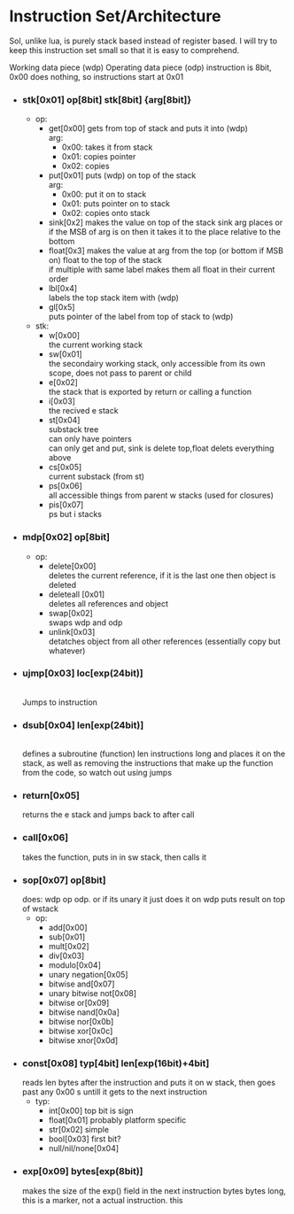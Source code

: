 # Instruction Set/Architecture
Sol, unlike lua, is purely stack based instead of register based. I will try to keep this instruction set small so that it is easy to comprehend.

Working data piece (wdp)
Operating data piece (odp)
instruction is 8bit, 0x00 does nothing, so instructions start at 0x01
- ### **stk**[0x01]  op[8bit] stk[8bit] {arg[8bit]}
  - op:
    - get[0x00]
      gets from top of stack and puts it into (wdp)<br>
      arg:
      - 0x00: takes it from stack
      - 0x01: copies pointer
      - 0x02: copies
    - put[0x01]
      puts (wdp) on top of the stack<br>
      arg:
      - 0x00: put it on to stack
      - 0x01: puts pointer on to stack
      - 0x02: copies onto stack
    - sink[0x2]
      makes the value on top of the stack sink arg places or if the MSB of arg is on then it takes it to the place relative to the bottom
    - float[0x3]
      makes the value at arg from the top (or bottom if MSB on) float to the top of the stack<br>
      if multiple with same label makes them all float in their current order
    - lbl[0x4]<br>
      labels the top stack item with (wdp)
    - gl[0x5]<br>
      puts pointer of the label from top of stack to (wdp)
  - stk:
    - w[0x00]<br>
    the current working stack
    - sw[0x01]<br>
    the secondairy working stack, only accessible from its own scope, does not pass to parent or child
    - e[0x02]<br>
    the stack that is exported by return or calling a function
    - i[0x03]<br>
    the recived e stack
    - st[0x04]<br>
    substack tree<br>
    can only have pointers<br>
    can only get and put, sink is delete top,float delets everything above
    - cs[0x05]<br>
    current substack (from st)
    - ps[0x06]<br>
    all accessible things from parent w stacks (used for closures)
    - pis[0x07]<br>
    ps but i stacks
- ### **mdp**[0x02] op[8bit]
  - op:
    - delete[0x00]
      <br>
      deletes the current reference, if it is the last one then object is deleted
    - deleteall [0x01]
      <br>
      deletes all references and object
    - swap[0x02]
      <br>
      swaps wdp and odp
    - unlink[0x03]
      <br>
      detatches object from all other references (essentially copy but whatever)
- ### **ujmp**[0x03] loc[exp(24bit)]
  <br>
  Jumps to instruction
- ### **dsub**[0x04] len[exp(24bit)]
  <br>
  defines a subroutine (function) len instructions long and places it on the stack, as well as removing the instructions that make up the function from the code, so watch out using jumps
- ### **return**[0x05]
  returns the e stack and jumps back to after call
- ### **call**[0x06]
  takes the function, puts in in sw stack, then calls it
- ### **sop**[0x07] op[8bit]
  does: wdp op odp. or if its unary it just does it on wdp
  puts result on top of wstack
  - op:
    - add[0x00]
    - sub[0x01]
    - mult[0x02]
    - div[0x03]
    - modulo[0x04]
    - unary negation[0x05]
    - bitwise and[0x07]
    - unary bitwise not[0x08]
    - bitwise or[0x09]
    - bitwise nand[0x0a]
    - bitwise nor[0x0b]
    - bitwise xor[0x0c]
    - bitwise xnor[0x0d]
- ### **const**[0x08] typ[4bit] len[exp(16bit)+4bit]
  reads len bytes after the instruction and puts it on w stack, then goes past any 0x00 s untill it gets to the next instruction
  - typ:
    - int[0x00] top bit is sign
    - float[0x01] probably platform specific
    - str[0x02] simple
    - bool[0x03] first bit?
    - null/nil/none[0x04]
- ### **exp**[0x09] bytes[exp(8bit)]
  makes the size of the exp() field in the next instruction bytes bytes long, this is a marker, not a actual instruction. this
